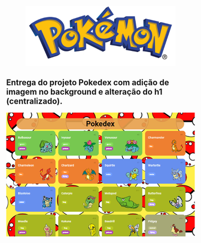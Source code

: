 <p align="center">
  <img alt="Pokedex logo" src=".github/pngegg.png" width="400px" />
</p>

## Entrega do projeto Pokedex com adição de imagem no background e alteração do h1 (centralizado).


<p align="center">
  <img alt="Screenshot" src=".github/screenpokedex.png" width="1000px" />
</p>